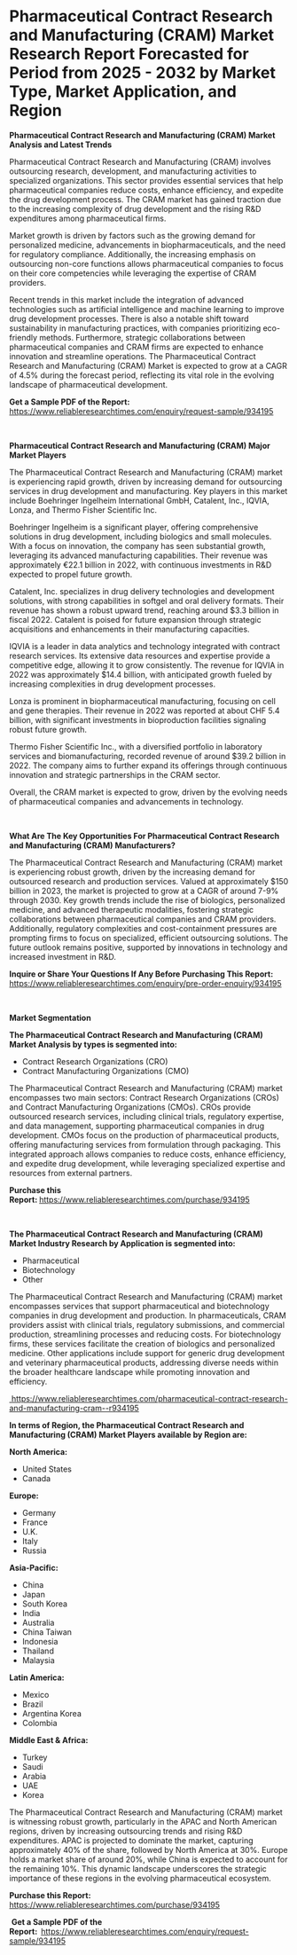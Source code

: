 <p><h1>Pharmaceutical Contract Research and Manufacturing (CRAM) Market Research Report Forecasted for Period from 2025 -  2032 by Market Type, Market Application, and Region</h1></p><p><strong>Pharmaceutical Contract Research and Manufacturing (CRAM) Market Analysis and Latest Trends</strong></p>
<p><p>Pharmaceutical Contract Research and Manufacturing (CRAM) involves outsourcing research, development, and manufacturing activities to specialized organizations. This sector provides essential services that help pharmaceutical companies reduce costs, enhance efficiency, and expedite the drug development process. The CRAM market has gained traction due to the increasing complexity of drug development and the rising R&D expenditures among pharmaceutical firms. </p><p>Market growth is driven by factors such as the growing demand for personalized medicine, advancements in biopharmaceuticals, and the need for regulatory compliance. Additionally, the increasing emphasis on outsourcing non-core functions allows pharmaceutical companies to focus on their core competencies while leveraging the expertise of CRAM providers.</p><p>Recent trends in this market include the integration of advanced technologies such as artificial intelligence and machine learning to improve drug development processes. There is also a notable shift toward sustainability in manufacturing practices, with companies prioritizing eco-friendly methods. Furthermore, strategic collaborations between pharmaceutical companies and CRAM firms are expected to enhance innovation and streamline operations. The Pharmaceutical Contract Research and Manufacturing (CRAM) Market is expected to grow at a CAGR of 4.5% during the forecast period, reflecting its vital role in the evolving landscape of pharmaceutical development.</p></p>
<p><strong>Get a Sample PDF of the Report:&nbsp;</strong> <a href="https://www.reliableresearchtimes.com/enquiry/request-sample/934195?utm_campaign=3108&utm_medium=2&utm_source=Github&utm_content=ia&utm_term=13042025&utm_id=pharmaceutical-contract-research-and-manufacturing-cram">https://www.reliableresearchtimes.com/enquiry/request-sample/934195</a></p>
<p>&nbsp;</p>
<p><strong>Pharmaceutical Contract Research and Manufacturing (CRAM) Major Market Players</strong></p>
<p><p>The Pharmaceutical Contract Research and Manufacturing (CRAM) market is experiencing rapid growth, driven by increasing demand for outsourcing services in drug development and manufacturing. Key players in this market include Boehringer Ingelheim International GmbH, Catalent, Inc., IQVIA, Lonza, and Thermo Fisher Scientific Inc.</p><p>Boehringer Ingelheim is a significant player, offering comprehensive solutions in drug development, including biologics and small molecules. With a focus on innovation, the company has seen substantial growth, leveraging its advanced manufacturing capabilities. Their revenue was approximately €22.1 billion in 2022, with continuous investments in R&D expected to propel future growth.</p><p>Catalent, Inc. specializes in drug delivery technologies and development solutions, with strong capabilities in softgel and oral delivery formats. Their revenue has shown a robust upward trend, reaching around $3.3 billion in fiscal 2022. Catalent is poised for future expansion through strategic acquisitions and enhancements in their manufacturing capacities.</p><p>IQVIA is a leader in data analytics and technology integrated with contract research services. Its extensive data resources and expertise provide a competitive edge, allowing it to grow consistently. The revenue for IQVIA in 2022 was approximately $14.4 billion, with anticipated growth fueled by increasing complexities in drug development processes.</p><p>Lonza is prominent in biopharmaceutical manufacturing, focusing on cell and gene therapies. Their revenue in 2022 was reported at about CHF 5.4 billion, with significant investments in bioproduction facilities signaling robust future growth.</p><p>Thermo Fisher Scientific Inc., with a diversified portfolio in laboratory services and biomanufacturing, recorded revenue of around $39.2 billion in 2022. The company aims to further expand its offerings through continuous innovation and strategic partnerships in the CRAM sector.</p><p>Overall, the CRAM market is expected to grow, driven by the evolving needs of pharmaceutical companies and advancements in technology.</p></p>
<p>&nbsp;</p>
<p><strong>What Are The Key Opportunities For Pharmaceutical Contract Research and Manufacturing (CRAM) Manufacturers?</strong></p>
<p><p>The Pharmaceutical Contract Research and Manufacturing (CRAM) market is experiencing robust growth, driven by the increasing demand for outsourced research and production services. Valued at approximately $150 billion in 2023, the market is projected to grow at a CAGR of around 7-9% through 2030. Key growth trends include the rise of biologics, personalized medicine, and advanced therapeutic modalities, fostering strategic collaborations between pharmaceutical companies and CRAM providers. Additionally, regulatory complexities and cost-containment pressures are prompting firms to focus on specialized, efficient outsourcing solutions. The future outlook remains positive, supported by innovations in technology and increased investment in R&D.</p></p>
<p><strong>Inquire or Share Your Questions If Any Before Purchasing This Report:</strong> <a href="https://www.reliableresearchtimes.com/enquiry/pre-order-enquiry/934195?utm_campaign=3108&utm_medium=2&utm_source=Github&utm_content=ia&utm_term=13042025&utm_id=pharmaceutical-contract-research-and-manufacturing-cram">https://www.reliableresearchtimes.com/enquiry/pre-order-enquiry/934195</a></p>
<p>&nbsp;</p>
<p><strong>Market Segmentation</strong></p>
<p><strong>The Pharmaceutical Contract Research and Manufacturing (CRAM) Market Analysis by types is segmented into:</strong></p>
<p><ul><li>Contract Research Organizations (CRO)</li><li>Contract Manufacturing Organizations (CMO)</li></ul></p>
<p><p>The Pharmaceutical Contract Research and Manufacturing (CRAM) market encompasses two main sectors: Contract Research Organizations (CROs) and Contract Manufacturing Organizations (CMOs). CROs provide outsourced research services, including clinical trials, regulatory expertise, and data management, supporting pharmaceutical companies in drug development. CMOs focus on the production of pharmaceutical products, offering manufacturing services from formulation through packaging. This integrated approach allows companies to reduce costs, enhance efficiency, and expedite drug development, while leveraging specialized expertise and resources from external partners.</p></p>
<p><strong>Purchase this Report:&nbsp;</strong><a href="https://www.reliableresearchtimes.com/purchase/934195?utm_campaign=3108&utm_medium=2&utm_source=Github&utm_content=ia&utm_term=13042025&utm_id=pharmaceutical-contract-research-and-manufacturing-cram">https://www.reliableresearchtimes.com/purchase/934195</a></p>
<p>&nbsp;</p>
<p><strong>The Pharmaceutical Contract Research and Manufacturing (CRAM) Market Industry Research by Application is segmented into:</strong></p>
<p><ul><li>Pharmaceutical</li><li>Biotechnology</li><li>Other</li></ul></p>
<p><p>The Pharmaceutical Contract Research and Manufacturing (CRAM) market encompasses services that support pharmaceutical and biotechnology companies in drug development and production. In pharmaceuticals, CRAM providers assist with clinical trials, regulatory submissions, and commercial production, streamlining processes and reducing costs. For biotechnology firms, these services facilitate the creation of biologics and personalized medicine. Other applications include support for generic drug development and veterinary pharmaceutical products, addressing diverse needs within the broader healthcare landscape while promoting innovation and efficiency.</p></p>
<p><a href="https://www.reliableresearchtimes.com/pharmaceutical-contract-research-and-manufacturing-cram--r934195?utm_campaign=3108&utm_medium=2&utm_source=Github&utm_content=ia&utm_term=13042025&utm_id=pharmaceutical-contract-research-and-manufacturing-cram">&nbsp;https://www.reliableresearchtimes.com/pharmaceutical-contract-research-and-manufacturing-cram--r934195</a></p>
<p><strong>In terms of Region, the Pharmaceutical Contract Research and Manufacturing (CRAM) Market Players available by Region are:</strong></p>
<p>
    <p> <strong> North America: </strong>
        <ul>
            <li>United States</li>
            <li>Canada</li>
        </ul>
        </p> 
    <p> <strong> Europe: </strong>
        <ul>
            <li>Germany</li>
            <li>France</li>
            <li>U.K.</li>
            <li>Italy</li>
            <li>Russia</li>
        </ul>
        </p> 
    <p> <strong> Asia-Pacific: </strong>
        <ul>
            <li>China</li>
            <li>Japan</li>
            <li>South Korea</li>
            <li>India</li>
            <li>Australia</li>
            <li>China Taiwan</li>
            <li>Indonesia</li>
            <li>Thailand</li>
            <li>Malaysia</li>
        </ul>
        </p> 
    <p> <strong> Latin America: </strong>
        <ul>
            <li>Mexico</li>
            <li>Brazil</li>
            <li>Argentina Korea</li>
            <li>Colombia</li>
        </ul>
        </p> 
    <p> <strong> Middle East & Africa: </strong>
        <ul>
            <li>Turkey</li>
            <li>Saudi</li>
            <li>Arabia</li>
            <li>UAE</li>
            <li>Korea</li>
        </ul>
    </p>
    </p>
<p><p>The Pharmaceutical Contract Research and Manufacturing (CRAM) market is witnessing robust growth, particularly in the APAC and North American regions, driven by increasing outsourcing trends and rising R&D expenditures. APAC is projected to dominate the market, capturing approximately 40% of the share, followed by North America at 30%. Europe holds a market share of around 20%, while China is expected to account for the remaining 10%. This dynamic landscape underscores the strategic importance of these regions in the evolving pharmaceutical ecosystem.</p></p>
<p><strong>Purchase this Report: </strong><a href="https://www.reliableresearchtimes.com/purchase/934195?utm_campaign=3108&utm_medium=2&utm_source=Github&utm_content=ia&utm_term=13042025&utm_id=pharmaceutical-contract-research-and-manufacturing-cram">https://www.reliableresearchtimes.com/purchase/934195</a></p>
<p>&nbsp;<strong>Get a Sample PDF of the Report:&nbsp;&nbsp;</strong><a href="https://www.reliableresearchtimes.com/enquiry/request-sample/934195?utm_campaign=3108&utm_medium=2&utm_source=Github&utm_content=ia&utm_term=13042025&utm_id=pharmaceutical-contract-research-and-manufacturing-cram">https://www.reliableresearchtimes.com/enquiry/request-sample/934195</a></p>
<p><strong></strong></p>
<p><p></p><p></p><p></p></p>